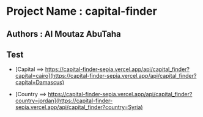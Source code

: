 # Project Name : capital-finder

## Authors : Al Moutaz AbuTaha


## Test 

*  [Capital ==> https://capital-finder-sepia.vercel.app/api/capital_finder?capital=cairo](https://capital-finder-sepia.vercel.app/api/capital_finder?capital=Damascus)

*  [Country ==> https://capital-finder-sepia.vercel.app/api/capital_finder?country=jordan](https://capital-finder-sepia.vercel.app/api/capital_finder?country=Syria)
